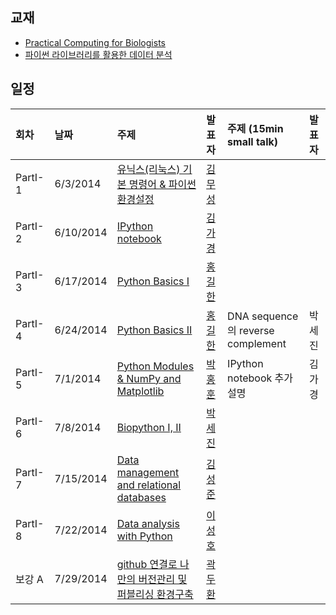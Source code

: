 ## 교재
- [Practical Computing for Biologists](http://people.duke.edu/~ccc14/pcfb/_downloads/PracticalComputingforBiologistsCFARWorkshop.pdf)
- [파이썬 라이브러리를 활용한 데이터 분석](http://www.hanbit.co.kr/book/look.html?isbn=978-89-6848-047-8)

## 일정

|회차	    |날짜	   |주제	                                                        |발표자	|주제 (15min small talk)           | 발표자  |
|:---	    |:---	   |:---	                                                        |:---	|:---                              |:---  |
|PartI-1    |6/3/2014   |[유닉스(리눅스) 기본 명령어 & 파이썬 환경설정](d01.md)	        |[김무성](https://www.facebook.com/moodern) |                                  |         |
|PartI-2    |6/10/2014  |[IPython notebook](d02.md)	                                |[김가경](https://www.facebook.com/irobii) |                                  |         |
|PartI-3	|6/17/2014	|[Python Basics I](d03.md)	                                    |[홍길한](https://www.facebook.com/rigor74) |                                  |         |
|PartI-4	|6/24/2014	|[Python Basics II](d03.md)	                                |[홍길한](https://www.facebook.com/rigor74) |DNA sequence의 reverse complement |박세진   |
|PartI-5	|7/1/2014	|[Python Modules & NumPy and Matplotlib](d04.md)	            |[박홍훈](https://www.facebook.com/profile.php?id=100001858792450) |IPython notebook 추가 설명	       |김가경   |
|PartI-6	|7/8/2014	|[Biopython I, II](d05.md)	                                    |[박세진](https://www.facebook.com/sejin.park.794) |                                  |         |
|PartI-7	|7/15/2014	|[Data  management and relational databases](d06.md)	        |[김성준](https://www.facebook.com/akudoku) |                                  |         |
|PartI-8	|7/22/2014	|[Data analysis with Python](d07.md)	                        |[이성호](https://www.facebook.com/jaruvet) |                                  |         |
|보강 A	    |7/29/2014	|[github 연결로 나만의 버전관리 및 퍼블리싱 환경구축](d08.md)	|[곽두환](https://www.facebook.com/kozazz) |                                  |         |